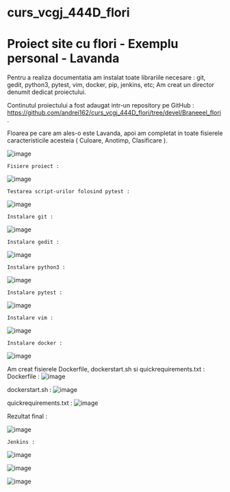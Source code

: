 # curs_vcgj_444D_flori
# Proiect site cu flori - Exemplu personal - Lavanda
  Pentru a realiza documentatia am instalat toate librariile necesare : git, gedit, python3, pytest, vim, docker, pip, jenkins, etc; Am creat un director denumit <git> dedicat proiectului.
  
  Continutul proiectului a fost adaugat intr-un repository pe GitHub : https://github.com/andrei162/curs_vcgj_444D_flori/tree/devel/Braneeel_flori .
  
  Floarea pe care am ales-o este Lavanda, apoi am completat in toate fisierele caracteristicile acesteia ( Culoare, Anotimp, Clasificare ).
  
  ![image](https://github.com/andrei162/curs_vcgj_444D_flori/assets/92914156/4c9a4ce5-3ede-408d-b84d-3315a9099488)

    Fisiere proiect : 
  ![image](https://github.com/andrei162/curs_vcgj_444D_flori/assets/92914156/af1b771a-6725-49d0-b819-b1ead1258b27)

    Testarea script-urilor folosind pytest : 
  ![image](https://github.com/andrei162/curs_vcgj_444D_flori/assets/92914156/ba599376-ce5d-410f-ae54-4e6a2d2b0b1e)

  
    Instalare git : 
 ![image](https://github.com/andrei162/curs_vcgj_444D_flori/assets/92914156/bfa40658-33b2-4619-b721-c580b3d6463d)
  
    Instalare gedit : 
 ![image](https://github.com/andrei162/curs_vcgj_444D_flori/assets/92914156/b59fdf24-92ff-41f6-8c0a-799b1ed7bac0)
  
    Instalare python3 : 
 ![image](https://github.com/andrei162/curs_vcgj_444D_flori/assets/92914156/c9d2410c-2186-459f-9910-44e32658a34c)
  
    Instalare pytest : 
 ![image](https://github.com/andrei162/curs_vcgj_444D_flori/assets/92914156/fe175919-a089-4425-a48e-20b74b8f57cd)
  
    Instalare vim : 
  ![image](https://github.com/andrei162/curs_vcgj_444D_flori/assets/92914156/02c69a07-5bc3-4da4-9454-ab6fd4777fd1)
  
    Instalare docker : 
  ![image](https://github.com/andrei162/curs_vcgj_444D_flori/assets/92914156/4fb6db70-6d1e-4314-a597-ab73689d3364)
  
   Am creat fisierele Dockerfile, dockerstart.sh si quickrequirements.txt : 
  Dockerfile : 
  ![image](https://github.com/andrei162/curs_vcgj_444D_flori/assets/92914156/12dd4999-49a8-4e32-9182-adff8e3f0dbd)

  dockerstart.sh : 
  ![image](https://github.com/andrei162/curs_vcgj_444D_flori/assets/92914156/947cbc8b-5d29-4492-8ce5-257540f04baf)

  quickrequirements.txt : 
  ![image](https://github.com/andrei162/curs_vcgj_444D_flori/assets/92914156/a5b5fe75-6bf0-4899-9b7b-3061f14982dd)





  
  
  
  
  
  
   Rezultat final : 
  
  ![image](https://github.com/andrei162/curs_vcgj_444D_flori/assets/92914156/c74c3b91-07b5-4162-983d-ee7b9f7a8227)
  
    Jenkins : 
  
  ![image](https://github.com/andrei162/curs_vcgj_444D_flori/assets/92914156/cf0fbd13-e8ce-4da7-aa34-c1e3f8c03319)
  
  ![image](https://github.com/andrei162/curs_vcgj_444D_flori/assets/92914156/7b119187-6e65-403b-baee-1d5b9f16368b)
  
  ![image](https://github.com/andrei162/curs_vcgj_444D_flori/assets/92914156/a08c74c4-24e7-4427-9144-286372eb694c)


